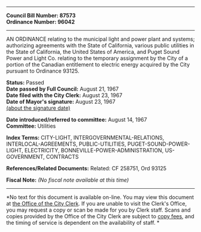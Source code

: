 * * * * *  
  
**Council Bill Number: [](#h0)[](#h2)87573**   
**Ordinance Number: 96042**  
  
* * * * *  
  
AN ORDINANCE relating to the municipal light and power plant and systems; authorizing agreements with the State of California, various public utilities in the State of California, the United States of America, and Puget Sound Power and Light Co. relating to the temporary assignment by the City of a portion of the Canadian entitlement to electric energy acquired by the City pursuant to Ordinance 93125.  
  
**Status:** Passed   
**Date passed by Full Council:** August 21, 1967   
**Date filed with the City Clerk:** August 23, 1967   
**Date of Mayor's signature:** August 23, 1967   
[(about the signature date)](/~public/approvaldate.htm)   
  
  
**Date introduced/referred to committee:** August 14, 1967   
**Committee:** Utilities   
  
**Index Terms:** CITY-LIGHT, INTERGOVERNMENTAL-RELATIONS, INTERLOCAL-AGREEMENTS, PUBLIC-UTILITIES, PUGET-SOUND-POWER-LIGHT, ELECTRICITY, BONNEVILLE-POWER-ADMINISTRATION, US-GOVERNMENT, CONTRACTS  
  
**References/Related Documents:** Related: CF 258751, Ord 93125  
  
**Fiscal Note:** *(No fiscal note available at this time)*  
  
* * * * *  
  
*No text for this document is available on-line. You may view this document at [the Office of the City Clerk](http://www.seattle.gov/leg/clerk/contactUs.htm). If you are unable to visit the Clerk's Office, you may request a copy or scan be made for you by Clerk staff. Scans and copies provided by the Office of the City Clerk are subject to [copy fees](http://clerk.seattle.gov/~public/clerkfees.htm), and the timing of service is dependent on the availability of staff. *  
  
  
